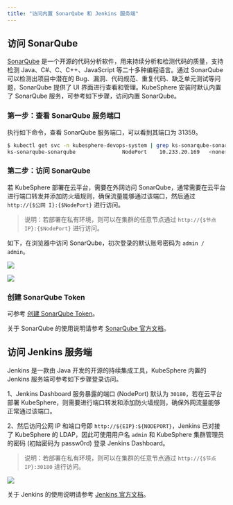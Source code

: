 ```yaml
---
title: "访问内置 SonarQube 和 Jenkins 服务端"
---
```


## 访问 SonarQube

[SonarQube](https://www.sonarqube.org/) 是一个开源的代码分析软件，用来持续分析和检测代码的质量，支持检测 Java、C#、C、C++、JavaScript 等二十多种编程语言。通过 SonarQube 可以检测出项目中潜在的 Bug、漏洞、代码规范、重复代码、缺乏单元测试等问题，SonarQube 提供了 UI 界面进行查看和管理。KubeSphere 安装时默认内置了 SonarQube 服务，可参考如下步骤，访问内置 SonarQube。

### 第一步：查看 SonarQube 服务端口

执行如下命令，查看 SonarQube 服务端口，可以看到其端口为 31359。

```bash
$ kubectl get svc -n kubesphere-devops-system | grep ks-sonarqube-sonarqube
ks-sonarqube-sonarqube               NodePort    10.233.20.169   <none>        9000:31359/TCP   48m
```

### 第二步：访问 SonarQube

若 KubeSphere 部署在云平台，需要在外网访问 SonarQube，通常需要在云平台进行端口转发并添加防火墙规则，确保流量能够通过该端口，然后通过 `http://{$公网 I}:{$NodePort}` 进行访问。

> 说明：若部署在私有环境，则可以在集群的任意节点通过 `http://{$节点 IP}:{$NodePort}` 进行访问。

如下，在浏览器中访问 SonarQube，初次登录的默认账号密码为 `admin / admin`。

![](https://pek3b.qingstor.com/kubesphere-docs/png/20190427145105.png)

![](https://pek3b.qingstor.com/kubesphere-docs/png/20190427145209.png)

### 创建 SonarQube Token

可参考 [创建 SonarQube Token](../../devops/sonarqube)。

关于 SonarQube 的使用说明请参考 [SonarQube 官方文档](https://docs.sonarqube.org/latest/)。

## 访问 Jenkins 服务端

Jenkins 是一款由 Java 开发的开源的持续集成工具，KubeSphere 内置的 Jenkins 服务端可参考如下步骤登录访问。

1、Jenkins Dashboard 服务暴露的端口 (NodePort) 默认为 `30180`，若在云平台部署 KubeSphere，则需要进行端口转发和添加防火墙规则，确保外网流量能够正常通过该端口。

2、然后访问公网 IP 和端口号即 `http://${EIP}:${NODEPORT}`，Jenkins 已对接了 KubeSphere 的 LDAP，因此可使用用户名 `admin` 和 KubeSphere 集群管理员的密码 (初始密码为 passw0rd) 登录 Jenkins Dashboard。

> 说明：若部署在私有环境，则可以在集群的任意节点通过 `http://{$节点 IP}:30180` 进行访问。

![](https://pek3b.qingstor.com/kubesphere-docs/png/20190427235503.png)

关于 Jenkins 的使用说明请参考 [Jenkins 官方文档](https://jenkins.io/doc/)。









